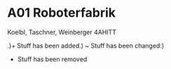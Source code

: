 A01 Roboterfabrik
=============

Koelbl, Taschner, Weinberger 4AHITT

.)+ Stuff has been added.)
~ Stuff has been changed:)
- Stuff has been removed